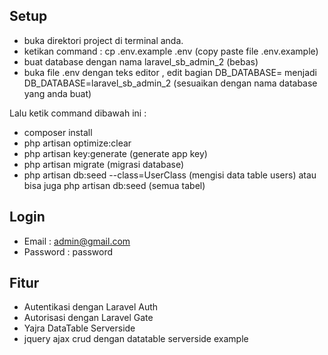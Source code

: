 

## Setup
- buka direktori project di terminal anda.
- ketikan command : cp .env.example .env (copy paste file .env.example)
- buat database dengan nama laravel_sb_admin_2 (bebas)
- buka file .env dengan teks editor , edit bagian DB_DATABASE= menjadi DB_DATABASE=laravel_sb_admin_2 
(sesuaikan dengan nama database yang anda buat)

Lalu ketik command dibawah ini : 

- composer install
- php artisan optimize:clear 
- php artisan key:generate (generate app key)
- php artisan migrate (migrasi database)
- php artisan db:seed --class=UserClass (mengisi data table users) atau bisa juga php artisan db:seed (semua tabel)

## Login
- Email : admin@gmail.com
- Password : password

## Fitur
- Autentikasi dengan Laravel Auth
- Autorisasi dengan Laravel Gate
- Yajra DataTable Serverside
- jquery ajax crud dengan datatable serverside example

